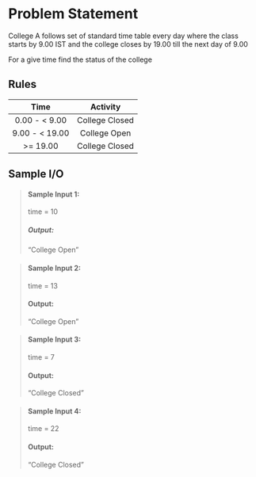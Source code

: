 # Problem Statement   

College A follows set of standard time table every day where the class starts by 9.00 IST and the college closes by 19.00 till the next day of 9.00 

For a give time find the status of the college 

## Rules

| Time      | Activity |
| :---:        |    :----:   | 
| 0.00 - < 9.00  | College Closed   | 
|   9.00 - < 19.00   | College Open  | 
|   >= 19.00   | College Closed | 

## Sample I/O

> #### Sample Input 1:
> time = 10
>
> ##### Output:
> “College Open”

> #### Sample Input 2:
> time = 13
>
> #### Output:
> “College Open”

> #### Sample Input 3:
> time = 7
>
> #### Output:
> “College Closed”

> #### Sample Input 4:
> time = 22
>
> #### Output:
> “College Closed”
